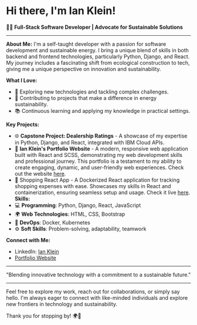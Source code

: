 # Hi there, I'm Ian Klein! 

👨‍💻 **Full-Stack Software Developer | Advocate for Sustainable Solutions**

---

**About Me:**
I'm a self-taught developer with a passion for software development and sustainable energy. I bring a unique blend of skills in both backend and frontend technologies, particularly Python, Django, and React. My journey includes a fascinating shift from ecological construction to tech, giving me a unique perspective on innovation and sustainability.

**What I Love:**
- 🚀 Exploring new technologies and tackling complex challenges.
- 🌱 Contributing to projects that make a difference in energy sustainability.
- 📚 Continuous learning and applying my knowledge in practical settings.

**Key Projects:**
- 🌐 **Capstone Project: Dealership Ratings** - A showcase of my expertise in Python, Django, and React, integrated with IBM Cloud APIs.
- 🌟 **Ian Klein's Portfolio Website** - A modern, responsive web application built with React and SCSS, demonstrating my web development skills and professional journey. This portfolio is a testament to my ability to create engaging, dynamic, and user-friendly web experiences. Check out the website [here](https://ianklein.netlify.app/).
- 🛒 Shopping React App - A Dockerized React application for tracking shopping expenses with ease. Showcases my skills in React and containerization, ensuring seamless setup and usage. Check it live [here](https://reactshoppingappianklein.netlify.app/).
**Skills:**
- 💻 **Programming**: Python, Django, React, JavaScript
- 🌍 **Web Technologies**: HTML, CSS, Bootstrap
- 🐳 **DevOps**: Docker, Kubernetes
- ⚙️ **Soft Skills**: Problem-solving, adaptability, teamwork

**Connect with Me:**
- LinkedIn: [Ian Klein](https://www.linkedin.com/in/ianklein66)
- [Portfolio Website](https://ianklein.netlify.app/)

---

"Blending innovative technology with a commitment to a sustainable future."

---

Feel free to explore my work, reach out for collaborations, or simply say hello. I'm always eager to connect with like-minded individuals and explore new frontiers in technology and sustainability.

Thank you for stopping by! 🌍🚀
